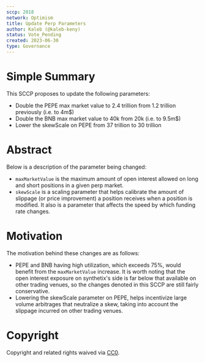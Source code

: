 ```yaml
---
sccp: 2018
network: Optimism
title: Update Perp Parameters
author: Kaleb (@kaleb-keny)
status: Vote_Pending
created: 2023-06-30
type: Governance
---
```


# Simple Summary

This SCCP proposes to update the following parameters:
- Double the PEPE max market value to 2.4 trillion from 1.2 trillion previously (i.e. to 4m$)
- Double the BNB max market value to 40k from 20k (i.e. to 9.5m$)
- Lower the skewScale on PEPE from 37 trillion to 30 trillion

# Abstract

Below is a description of the parameter being changed:
- `maxMarketValue` is the maximum amount of open interest allowed on long and short positions in a given perp market.
- `skewScale` is a scaling parameter that helps calibrate the amount of slippage (or price improvement) a position receives when a position is modified. It also is a parameter that affects the speed by which funding rate changes.

# Motivation

The motivation behind these changes are as follows:
- PEPE and BNB having high utilization, which exceeds 75%, would benefit from the `maxMarketValue` increase. It is worth noting that the open interest exposure on synthetix's side is far below that available on other trading venues, so the changes denoted in this SCCP are still fairly conservative.
- Lowering the skewScale parameter on PEPE, helps incentivize large volume arbitrages that neutralize a skew, taking into account the slippage incurred on other trading venues.

# Copyright

Copyright and related rights waived via [CC0](https://creativecommons.org/publicdomain/zero/1.0/).

